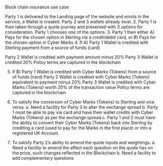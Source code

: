 Block chain insurance use case

Party 1 is delivered to the Landing page of the website and enrols in the service, a
Wallet is created. Party 2 and 3 wallets already exist.
2. Party 1 is then taken through a quote journey and presented with 3 options for
consideration. Party 1 chooses one of the options.
3. Party 1 then either A) Pays for the chosen option in Sterling via a credit/debit card, or B)
Pays for the chosen option in Cyber Marks
4. If A) Party 1 Wallet is credited with Sterling payment from a source of funds (card)

Party 2 Wallet is credited with payment amount minus 20%
Party 3 Wallet is credited 20%
Policy terms are captured in the blockchain

5. If B) Party 1 Wallet is credited with Cyber Marks (Tokens) from a source of funds
(card)
Party 2 Wallet is credited with Cyber Marks (Tokens) equivalent to payment
minus 20%
Party 3 Wallet is credited with Cyber Marks (Tokens) worth 20% of the
transaction value
Policy terms are captured in the blockchain

6. To satisfy the conversion of Cyber Marks (Tokens) to Sterling and vice versa.
a. Need a facility for Party 3 to alter the exchange spread
b. Party 1 must be able to pay via card and have their wallet credits with Cyber
Marks (Tokens) as per the exchange spread
c. Party 1 and 2 must have the ability to convert their Cyber Marks (Tokens) back
into Sterling by crediting a card (used to pay for the Marks in the first place) or
into a registered UK Account.

7. To satisfy Party 2’s ability to amend the quote inputs and weightings.
a. Need a facility to amend the affect each question on the quote has on the price,
such changes reflected in the Blockchain
b. Need a facility to add complementary questions